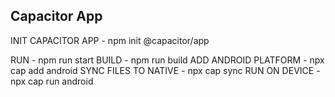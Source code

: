 ## Capacitor App 

INIT CAPACITOR APP - npm init @capacitor/app

RUN - npm run start
BUILD - npm run build
ADD ANDROID PLATFORM - npx cap add android
SYNC FILES TO NATIVE - npx cap sync
RUN ON DEVICE - npx cap run android